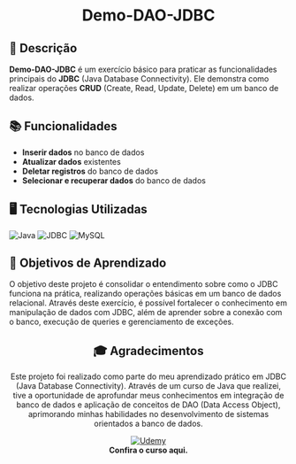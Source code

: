 <div align="center">
  
# Demo-DAO-JDBC
</div>

## 📝 Descrição

**Demo-DAO-JDBC** é um exercício básico para praticar as funcionalidades principais do **JDBC** (Java Database Connectivity). Ele demonstra como realizar operações **CRUD** (Create, Read, Update, Delete) em um banco de dados.

## 📚 Funcionalidades

- **Inserir dados** no banco de dados
- **Atualizar dados** existentes
- **Deletar registros** do banco de dados
- **Selecionar e recuperar dados** do banco de dados

## 🖥️ Tecnologias Utilizadas

![Java](https://img.shields.io/badge/Java-%23F7DF1E?style=for-the-badge&logo=java&logoColor=white) ![JDBC](https://img.shields.io/badge/JDBC-%23FF7800?style=for-the-badge&logo=java&logoColor=white) ![MySQL](https://img.shields.io/badge/SQL-%23003b57?style=for-the-badge&logo=mysql&logoColor=white)


## 🎯 Objetivos de Aprendizado

O objetivo deste projeto é consolidar o entendimento sobre como o JDBC funciona na prática, realizando operações básicas em um banco de dados relacional. Através deste exercício, é possível fortalecer o conhecimento em manipulação de dados com JDBC, além de aprender sobre a conexão com o banco, execução de queries e gerenciamento de exceções.

<div align="center">
  
## 🎓 Agradecimentos

Este projeto foi realizado como parte do meu aprendizado prático em JDBC (Java Database Connectivity). Através de um curso de Java que realizei, tive a oportunidade de aprofundar meus conhecimentos em integração de banco de dados e aplicação de conceitos de DAO (Data Access Object), aprimorando minhas habilidades no desenvolvimento de sistemas orientados a banco de dados.

[![Udemy](https://img.shields.io/badge/Udemy-%236300c7?style=for-the-badge&logo=udemy&logoColor=white)](https://www.udemy.com/course/java-curso-completo/learn/lecture/10420480#questions)  
**Confira o curso aqui.**

</div>
